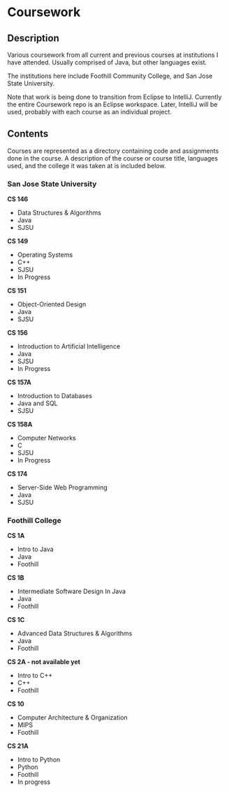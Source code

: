 Coursework
==========

## Description

Various coursework from all current and previous courses at institutions I have attended. Usually comprised of Java, but other languages exist.

The institutions here include Foothill Community College, and San Jose State University.

Note that work is being done to transition from Eclipse to IntelliJ. Currently the entire Coursework repo is an Eclipse workspace. Later, IntelliJ will be used, probably with each course as an individual project.

## Contents

Courses are represented as a directory containing code and assignments done in the course. A description of the course or course title, languages used, and the college it was taken at is included below.

### San Jose State University

**CS 146**
- Data Structures & Algorithms
- Java
- SJSU

**CS 149**
- Operating Systems
- C++
- SJSU
- In Progress

**CS 151**
- Object-Oriented Design
- Java
- SJSU

**CS 156**
- Introduction to Artificial Intelligence
- Java
- SJSU
- In Progress

**CS 157A**
- Introduction to Databases
- Java and SQL
- SJSU

**CS 158A**
- Computer Networks
- C
- SJSU
- In Progress

**CS 174**
- Server-Side Web Programming
- Java
- SJSU

### Foothill College

**CS 1A**
- Intro to Java
- Java
- Foothill

**CS 1B**
- Intermediate Software Design In Java
- Java
- Foothill

**CS 1C**
- Advanced Data Structures & Algorithms
- Java
- Foothill

**CS 2A - not available yet**
- Intro to C++
- C++
- Foothill

**CS 10**
- Computer Architecture & Organization
- MIPS
- Foothill

**CS 21A**
- Intro to Python
- Python
- Foothill
- In progress

